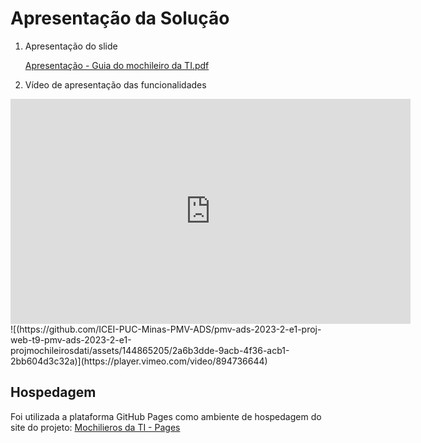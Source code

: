 # Apresentação da Solução

1. Apresentação do slide

   [Apresentação - Guia do mochileiro da TI.pdf](https://github.com/ICEI-PUC-Minas-PMV-ADS/pmv-ads-2023-2-e1-proj-web-t9-pmv-ads-2023-2-e1-projmochileirosdati/blob/main/apresentacao/slidespdf/Guia%20do%20Mochileiro%20da%20TI%20Slide.pdf)

2. Vídeo de apresentação das funcionalidades
  <iframe src="https://player.vimeo.com/video/894736644" width="640" height="360" frameborder="0" allow="autoplay; fullscreen; picture-in-picture" allowfullscreen></iframe>
  <br>
  ![(https://github.com/ICEI-PUC-Minas-PMV-ADS/pmv-ads-2023-2-e1-proj-web-t9-pmv-ads-2023-2-e1-projmochileirosdati/assets/144865205/2a6b3dde-9acb-4f36-acb1-2bb604d3c32a)](https://player.vimeo.com/video/894736644)



## Hospedagem

Foi utilizada a plataforma GitHub Pages como ambiente de hospedagem do site do projeto:
[Mochilieros da TI - Pages](https://icei-puc-minas-pmv-ads.github.io/pmv-ads-2023-2-e1-proj-web-t9-pmv-ads-2023-2-e1-projmochileirosdati/codigo-fonte/HomePage.html)
